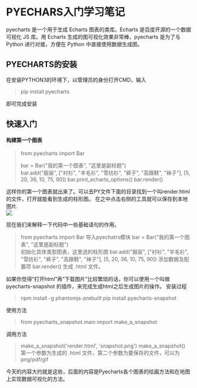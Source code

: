 # PYECHARS入门学习笔记

pyecharts 是一个用于生成 Echarts 图表的类库。Echarts 是百度开源的一个数据可视化 JS 库。用 Echarts 生成的图可视化效果非常棒，pyecharts 是为了与 Python 进行对接，方便在 Python 中直接使用数据生成图。
## PYECHARTS的安装
在安装PYTHON3的环境下，以管理员的身份打开CMD，输入
>pip install pyecharts

即可完成安装

## 快速入门
#### 构建第一个图表
>from pyecharts import Bar
>
>bar = Bar("我的第一个图表", "这里是副标题")  
>bar.add("服装", ["衬衫", "羊毛衫", "雪纺衫", "裤子", "高跟鞋", "袜子"], [5, 20, 36, 10, 75, 90])
>bar.print_echarts_options()
>bar.render()

这样你的第一个图表就出来了。可以去PY文件下面的目录找到一个叫render.html的文件，打开就能看到生成的柱形图。
在之中点击右侧的工具就可以保存到本地图片.  
![](https://github.com/h1997l1997/Pyecharts---Markdown/blob/master/Pic/zhuzhuangtu.png)

现在我们来解释一下代码中一些基础语句的作用。  
> from pyecharts import Bar
> 导入pyechatrs模块
> bar = Bar("我的第一个图表", "这里是副标题")  
> 初始化具体类型图表，这里选的柱形图
> bar.add("服装", ["衬衫", "羊毛衫", "雪纺衫", "裤子", "高跟鞋", "袜子"], [5, 20, 36, 10, 75, 90])
> 添加数据及配置项
> bar.render()
> 生成 .html 文件。

如果你觉得“打开html”再“下载图片”比较繁琐的话，你可以使用一个叫做 pyecharts-snapshot 的插件，来完成生成html之后生成图片的操作。
安装过程
>npm install -g phantomjs-prebuilt
> pip install pyecharts-snapshot

使用方法
>from pyecharts_snapshot.main import make_a_snapshot

调用方法
>make_a_snapshot('render.html', 'snapshot.png')
make_a_snapshot() 第一个参数为生成的 .html 文件，第二个参数为要保存的文件，可以为 png/pdf/gif

今天的内容大约就是这些，后面的内容是Pyecharts各个图表的绘画方法和在地图上实现数据可视化的方法。
